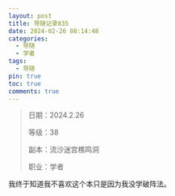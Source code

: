 ```yaml
---
layout: post
title: 导随记录835
date: 2024-02-26 08:14:48
categories:
  - 导随
  - 学者
tags:
  - 导随
pin: true
toc: true
comments: true
---
```

> 日期：2024.2.26
>
> 等级：38
>
> 副本：流沙迷宫樵鸣洞
>
> 职业：学者

我终于知道我不喜欢这个本只是因为我没学破阵法。